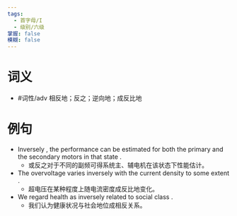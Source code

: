 ```yaml
---
tags:
  - 首字母/I
  - 级别/六级
掌握: false
模糊: false
---
```

# 词义
- #词性/adv  相反地；反之；逆向地；成反比地
# 例句
- Inversely , the performance can be estimated for both the primary and the secondary motors in that state .
	- 或反之对于不同的副频可得系统主、辅电机在该状态下性能估计。
- The overvoltage varies inversely with the current density to some extent .
	- 超电压在某种程度上随电流密度成反比地变化。
- We regard health as inversely related to social class .
	- 我们认为健康状况与社会地位成相反关系。
